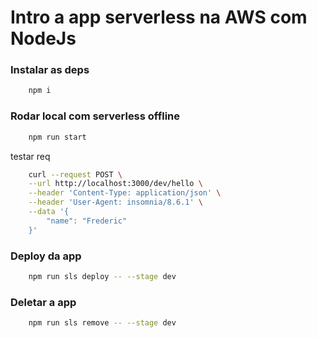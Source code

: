 # Intro a app serverless na AWS com NodeJs

### Instalar as deps
```bash
    npm i
```

### Rodar local com serverless offline
```bash
    npm run start
```
testar req
```bash
    curl --request POST \
    --url http://localhost:3000/dev/hello \
    --header 'Content-Type: application/json' \
    --header 'User-Agent: insomnia/8.6.1' \
    --data '{
        "name": "Frederic"
    }'
```

### Deploy da app
```bash
    npm run sls deploy -- --stage dev
```

### Deletar a app
```bash
    npm run sls remove -- --stage dev
```


